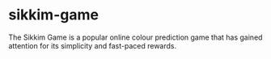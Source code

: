 # sikkim-game
The Sikkim Game is a popular online colour prediction game that has gained attention for its simplicity and fast-paced rewards.
